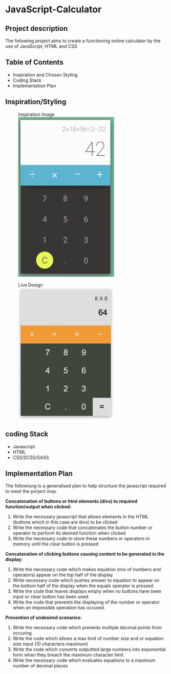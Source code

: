 # JavaScript-Calculator

## Project description
The following project aims to create a functioning online calculator by the use of JavaScript, HTML and CSS

## Table of Contents

-   Inspiration and Chosen Styling
-   Coding Stack
-   Implementation Plan

## Inspiration/Styling
<figure>
<figcaption>Inspiration Image</figcaption>
<img src="./imgs/inspiration.png" width="300px"/>
</figure>

<figure>
<figcaption>Live Design</figcaption>
<img src="./imgs/styledcalc.png" width="300px"/>
</figure>



## coding Stack
- Javascript
- HTML
- CSS/SCSS/SASS

## Implementation Plan
The followiung is a generalised plan to help structure the javascript required to meet the porject mvp. 

**Concatenation of buttons or html elements (divs) to required function/output when clicked:**
1. Write the necessary javascript that allows elements in the HTML (buttons which in this case are divs) to be clicked
2. Write the necessary code that concatenates the button number or operator to perform its desired function when clicked
3. Write the necessary code to store these numbers or operators in memory until the clear button is pressed

**Concatenation of clicking buttons causing content to be generated in the display:**
1. Write the necessary code which makes equation (mix of numbers and operators) appear on the top half of the display
2. Write necessary code which pushes answer to equation to appear on the bottom half of the display when the equals operator is pressed
3. Write the code that leaves displays empty when no buttons have been input or clear button has been used. 
4. Write the code that prevents the displaying of the number or operator when an impossible operation has occured.

**Prevention of undesired scenarios:**
1. Write the necessary code which prevents multiple decimal points from occuring
2. Write the code which allows a max limit of number size and or equation size input (10 characters maximum)
3. Write the code which converts outputted large numbers into exponential form when they breach the maximum character limit
4. Write the necessary code which evaluates equations to a maximum number of decimal places


 
